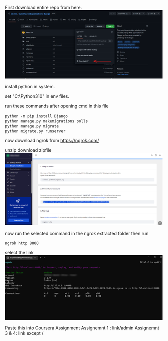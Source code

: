 First download entire repo from here.
![alt text](https://github.com/adi323/building-webapplications-django/blob/main/gitdownload.png)

install python in system.

set "C:\Python310" in env files.

run these commands after opening cmd in this file
```
python -m pip install Django
python manage.py makemigrations polls
python manage.py migrate
python migrate.py runserver
```


now download ngrok from 
https://ngrok.com/


unzip download zipfile 
![alt text](https://github.com/adi323/building-webapplications-django/blob/main/ngrok1.png)

now run the selected command in the ngrok extracted folder
then run 
```
ngrok http 8000
```

select the link 
![alt text](https://github.com/adi323/building-webapplications-django/blob/main/ngrok.png)

Paste this into Coursera Assignment
Assignemnt 1 : link/admin
Assignemnt 3 & 4: link except /

